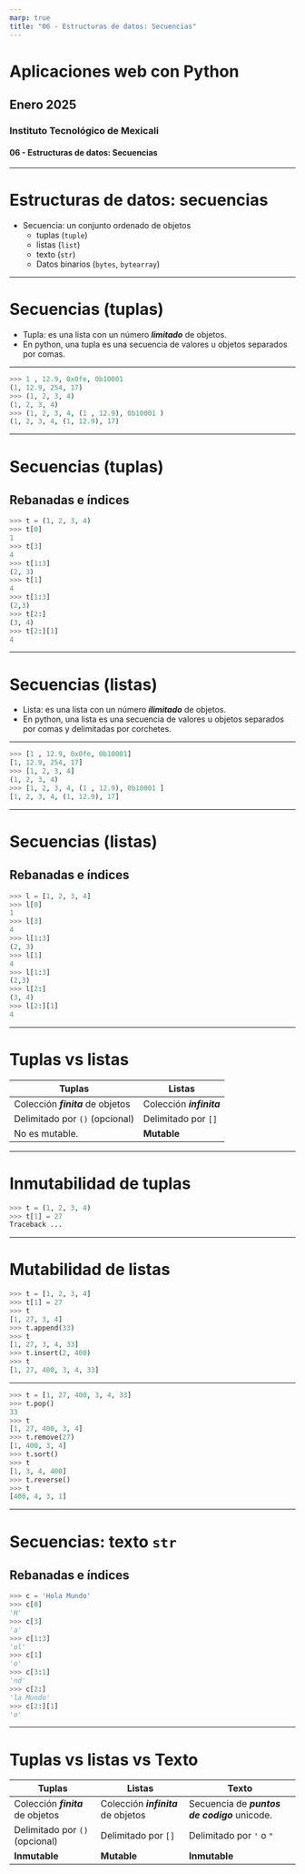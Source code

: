 ```yaml
---
marp: true
title: "06 - Estructuras de datos: Secuencias"
---
```


# Aplicaciones web con Python

## Enero 2025

### Instituto Tecnológico de Mexicali

#### 06 - Estructuras de datos: **Secuencias**

---
<!--
theme: default
paginate: true
header: Aplicaciones web con Python
footer: Instituto Tecnológico de Mexicali
-->

# Estructuras de datos: secuencias


- Secuencia: un conjunto ordenado de objetos
  - tuplas (`tuple`)
  - listas (`list`)
  - texto (`str`)
  - Datos binarios (`bytes`, `bytearray`)

---

# Secuencias (tuplas)
* Tupla: es una lista con un número ***limitado*** de objetos.
* En python, una tupla es una secuencia de valores u objetos separados por comas.

---

```python
>>> 1 , 12.9, 0x0fe, 0b10001
(1, 12.9, 254, 17)
>>> (1, 2, 3, 4)
(1, 2, 3, 4)
>>> (1, 2, 3, 4, (1 , 12.9), 0b10001 )
(1, 2, 3, 4, (1, 12.9), 17)
```
---


# Secuencias (tuplas)

## Rebanadas e índices

```python
>>> t = (1, 2, 3, 4)
>>> t[0]
1
>>> t[3]
4
>>> t[1:3]
(2, 3)
>>> t[1]
4
>>> t[1:3]
(2,3)
>>> t[2:]
(3, 4)
>>> t[2:][1]
4
```

---

# Secuencias (listas)
* Lista: es una lista con un número ***ilimitado*** de objetos.
* En python, una lista es una secuencia de valores u objetos separados por comas y delimitadas por corchetes.

---

```python
>>> [1 , 12.9, 0x0fe, 0b10001]
[1, 12.9, 254, 17]
>>> [1, 2, 3, 4]
(1, 2, 3, 4)
>>> [1, 2, 3, 4, (1 , 12.9), 0b10001 ]
[1, 2, 3, 4, (1, 12.9), 17]
```

--- 


# Secuencias (listas)

## Rebanadas e índices

```python
>>> l = [1, 2, 3, 4]
>>> l[0]
1
>>> l[3]
4
>>> l[1:3]
(2, 3)
>>> l[1]
4
>>> l[1:3]
(2,3)
>>> l[2:]
(3, 4)
>>> l[2:][1]
4
```

---

# Tuplas vs listas

| Tuplas                               | Listas                    |
|--------------------------------------|---------------------------|
| Colección ***finita*** de objetos          | Colección ***infinita***        |
| Delimitado por `()` (opcional) | Delimitado por `[]`        |
| No es mutable.                       | **Mutable**                   |


---

# Inmutabilidad de tuplas

```python
>>> t = (1, 2, 3, 4)
>>> t[1] = 27
Traceback ...
``` 

---

# Mutabilidad de listas

```python
>>> t = [1, 2, 3, 4]
>>> t[1] = 27
>>> t
[1, 27, 3, 4]
>>> t.append(33)
>>> t
[1, 27, 3, 4, 33]
>>> t.insert(2, 400)
>>> t
[1, 27, 400, 3, 4, 33]
```
---


```python 
>>> t = [1, 27, 400, 3, 4, 33]
>>> t.pop()
33
>>> t
[1, 27, 400, 3, 4]
>>> t.remove(27)
[1, 400, 3, 4]
>>> t.sort()
>>> t
[1, 3, 4, 400]
>>> t.reverse()
>>> t
[400, 4, 3, 1]
```

---

# Secuencias: texto `str`

## Rebanadas e índices
  
```python
>>> c = 'Hola Mundo'
>>> c[0]
'H'
>>> c[3]
'a'
>>> c[1:3]
'ol'
>>> c[­1]
'o'
>>> c[­3:­1]
'nd'
>>> c[2:]
'la Mundo'
>>> c[2:][­1]
'o'
```

---

# Tuplas vs listas vs Texto

| Tuplas                               | Listas                               | Texto |
|--------------------------------------|------------------------------------- | ------------ |
| Colección ***finita*** de objetos    | Colección ***infinita***  de objetos | Secuencia de ***puntos de codigo*** unicode. |
| Delimitado por `()` (opcional)       | Delimitado por `[]`                  | Delimitado por `'` o `"` |
| **Inmutable**                        | **Mutable**                          | **Inmutable** |

